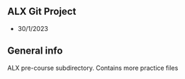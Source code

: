 ## ALX Git Project
* 30/1/2023

## General info
ALX pre-course subdirectory. Contains more practice files
